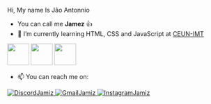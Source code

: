 Hi, My name Is Jão Antonnio
- You can call me **Jamez** 👍
- 🌱 I’m currently learning HTML, CSS and JavaScript at [CEUN-IMT](https://maua.br/vestibular?utm_source=google&utm_medium=cpc&utm_campaign=vestibular-2024&utm_content=s_institucional&gclid=CjwKCAjw6p-oBhAYEiwAgg2PgrYyhg6svEy5HfZYSRUYU6FN05xs9P-QGLP3VZPLzCu0J95-PqcA2hoCmRIQAvD_BwE)
<div display="inline">
  <img width="50" height="50" src="https://cdn.jsdelivr.net/gh/devicons/devicon/icons/css3/css3-original.svg" />
  <img width="50" height="50" src="https://cdn.jsdelivr.net/gh/devicons/devicon/icons/html5/html5-original.svg" />
  <img width="50" height="50" src="https://cdn.jsdelivr.net/gh/devicons/devicon/icons/javascript/javascript-original.svg" />
</div>


-  📫 You can reach me on:
<div>
  <a href="https://discord.com/channels/@me"> 
    <img src="https://img.shields.io/badge/Discord-%235865F2.svg?style=for-the-badge&logo=discord&logoColor=white" alt="DiscordJamiz"/>
  </a>
  <a href="">
    <img src="https://img.shields.io/badge/Gmail-D14836?style=for-the-badge&logo=gmail&logoColor=white" alt="GmailJamiz"/>
  </a>
  <a href="https://www.instagram.com/jamizin._/">
    <img src="https://img.shields.io/badge/Instagram-%23E4405F.svg?style=for-the-badge&logo=Instagram&logoColor=white" alt="InstagramJamiz"/>
  </a>
</div>


<!--(https://github.com/JamizM/blob/output/github-contribution-grid-snake.svg)-->
